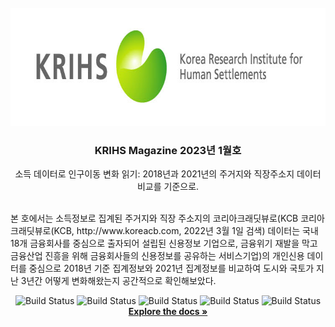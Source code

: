 <!-- KRIHS Magazine Information -->
<br />
<div align="center">
  <a href="https://github.com/ycanns/Graphs/docs/2023/January/">
    <img src="KRIHS_icon/ci_14.jpg" alt="ci_14" width="755" height="189">
  </a>
  
<h3 align="center">KRIHS Magazine 2023년 1월호</h3>

  <p align="center">
    소득 데이터로 인구이동 변화 읽기: 2018년과 2021년의 주거지와 직장주소지 데이터 비교를 기준으로.
    <br /><br /></p><p align="left">
    본 호에서는 소득정보로 집계된 주거지와 직장 주소지의 코리아크래딧뷰로(KCB 코리아크래딧뷰로(KCB, http://www.koreacb.com, 2022년 3월 1일 검색) 데이터는 국내 18개 금융회사를 중심으로 출자되어 설립된 신용정보 기업으로, 금융위기 재발을 막고 금융산업 진흥을 위해 금융회사들의 신용정보를 공유하는 서비스기업)의 개인신용 데이터를 중심으로 2018년 기준 집계정보와 2021년 집계정보를 비교하여 도시와 국토가 지난 3년간 어떻게 변화해왔는지 공간적으로 확인해보았다.<br /></p><p align="center">
    
    
![Build Status](https://img.shields.io/badge/python-python?color=9cf&logo=python)
![Build Status](https://img.shields.io/badge/R-R?color=lightblue&logo=R)
![Build Status](https://img.shields.io/badge/Mapbox-Mapbox?color=black&logo=Mapbox)
![Build Status](https://img.shields.io/badge/leaflet-leaflet?color=green&logo=leaflet)
![Build Status](https://img.shields.io/badge/Jupyter-Jupyter?color=white&logo=Jupyter)
    <br> <a href="https://www.krihs.re.kr/publica/periodicalList.es?mid=a10103010000&pub_kind=1&pageIndex=1&report_num_temp=&searchCondition=study_au&searchKeyword=%EC%9E%A5%EC%9A%94%ED%95%9C"><strong>Explore the docs »</strong></a>
    <br />
    <br />
  </p>
</div>

